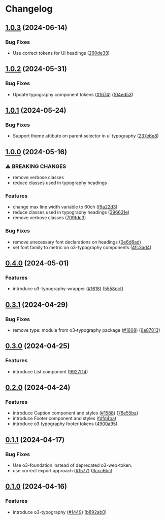 # Changelog

## [1.0.3](https://github.com/Financial-Times/origami/compare/o3-typography-v1.0.2...o3-typography-v1.0.3) (2024-06-14)


### Bug Fixes

* Use correct tokens for UI headings ([260de38](https://github.com/Financial-Times/origami/commit/260de381746739fe2227f625dfb5f3cd60c31f9a))

## [1.0.2](https://github.com/Financial-Times/origami/compare/o3-typography-v1.0.1...o3-typography-v1.0.2) (2024-05-31)


### Bug Fixes

* Update typography component tokens ([#1674](https://github.com/Financial-Times/origami/issues/1674)) ([f04ed53](https://github.com/Financial-Times/origami/commit/f04ed535250a84aaf9d0e2ddd09cf4debc4de6ab))

## [1.0.1](https://github.com/Financial-Times/origami/compare/o3-typography-v1.0.0...o3-typography-v1.0.1) (2024-05-24)


### Bug Fixes

* Support theme attibute on parent selector in ui typography ([237e6e8](https://github.com/Financial-Times/origami/commit/237e6e88b42e16e151ce41121718f2d2e6f4fafa))

## [1.0.0](https://github.com/Financial-Times/origami/compare/o3-typography-v0.4.0...o3-typography-v1.0.0) (2024-05-16)


### ⚠ BREAKING CHANGES

* remove verbose classes
* reduce classes used in typography headings

### Features

* change max line width variable to 60ch ([f9a22d3](https://github.com/Financial-Times/origami/commit/f9a22d3e34dad511a0f66809c8b8073233789916))
* reduce classes used in typography headings ([396631e](https://github.com/Financial-Times/origami/commit/396631e73442dc6e984ba441f27de68b7e7084cd))
* remove verbose classes ([709fdc3](https://github.com/Financial-Times/origami/commit/709fdc31cbafa7e8e3d30d2d033b477815ba85f8))


### Bug Fixes

* remove unecessary font declarations on headings ([0e6d8ad](https://github.com/Financial-Times/origami/commit/0e6d8adcf8b4b8e890ac77d71d8e4c1f4ea7bffc))
* set font family to metric on o3-typography components ([4fc3ad4](https://github.com/Financial-Times/origami/commit/4fc3ad434adde3d48b47aaab319d46ddf6045270))

## [0.4.0](https://github.com/Financial-Times/origami/compare/o3-typography-v0.3.1...o3-typography-v0.4.0) (2024-05-01)


### Features

* introduce o3-typography-wrapper ([#1618](https://github.com/Financial-Times/origami/issues/1618)) ([5558dcf](https://github.com/Financial-Times/origami/commit/5558dcff7f78ba112f8e38b3400e1aa9b296a32e))

## [0.3.1](https://github.com/Financial-Times/origami/compare/o3-typography-v0.3.0...o3-typography-v0.3.1) (2024-04-29)


### Bug Fixes

* remove type: module from o3-typography package ([#1608](https://github.com/Financial-Times/origami/issues/1608)) ([6e87813](https://github.com/Financial-Times/origami/commit/6e87813a4321faf04dfff319d9949a8011901f61))

## [0.3.0](https://github.com/Financial-Times/origami/compare/o3-typography-v0.2.0...o3-typography-v0.3.0) (2024-04-25)


### Features

* introduce List component  ([9927f14](https://github.com/Financial-Times/origami/commit/9927f1412d4c284b1da3c5de95e37facab85d966))

## [0.2.0](https://github.com/Financial-Times/origami/compare/o3-typography-v0.1.1...o3-typography-v0.2.0) (2024-04-24)


### Features

* introduce Caption component and styles ([#1588](https://github.com/Financial-Times/origami/issues/1588)) ([76e55ba](https://github.com/Financial-Times/origami/commit/76e55baba9b8353c54387796698b54fe15df2fb5))
* introduce Footer component and styles ([fdfd4ba](https://github.com/Financial-Times/origami/commit/fdfd4bae96e8c977033d9c83926027aceef084b4))
* introduce o3 typography footer tokens ([4900a95](https://github.com/Financial-Times/origami/commit/4900a95d63d8817899937905dc8beea71ea48a3d))

## [0.1.1](https://github.com/Financial-Times/origami/compare/o3-typography-v0.1.0...o3-typography-v0.1.1) (2024-04-17)


### Bug Fixes

* Use o3-foundation instead of deprecated o3-web-token.
* use correct export approach ([#1577](https://github.com/Financial-Times/origami/issues/1577)) ([3ccc6bc](https://github.com/Financial-Times/origami/commit/3ccc6bc59a2e01fde40e576418bda3ffbaa174ba))

## [0.1.0](https://github.com/Financial-Times/origami/compare/o3-typography-v0.0.1...o3-typography-v0.1.0) (2024-04-16)


### Features

* introduce o3-typography ([#1449](https://github.com/Financial-Times/origami/issues/1449)) ([b892ab0](https://github.com/Financial-Times/origami/commit/b892ab0585c9649a364f66a2a1b38d7261abd127))

